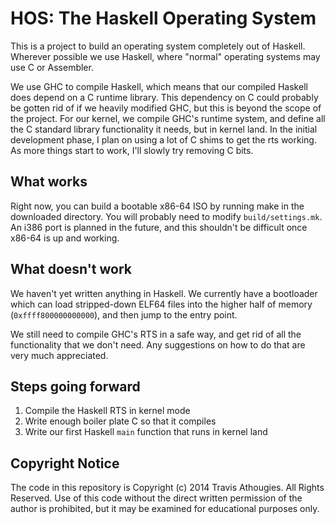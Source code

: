 HOS: The Haskell Operating System
=================================

This is a project to build an operating system completely out of Haskell. Wherever possible we use
Haskell, where "normal" operating systems may use C or Assembler.

We use GHC to compile Haskell, which means that our compiled Haskell does depend on a C runtime
library. This dependency on C could probably be gotten rid of if we heavily modified GHC, but this
is beyond the scope of the project. For our kernel, we compile GHC's runtime system, and define all
the C standard library functionality it needs, but in kernel land. In the initial development phase,
I plan on using a lot of C shims to get the rts working. As more things start to work, I'll slowly
try removing C bits.

What works
----------

Right now, you can build a bootable x86-64 ISO by running make in the downloaded directory. You will
probably need to modify `build/settings.mk`. An i386 port is planned in the future, and this
shouldn't be difficult once x86-64 is up and working.

What doesn't work
-----------------

We haven't yet written anything in Haskell. We currently have a bootloader which can load
stripped-down ELF64 files into the higher half of memory (`0xffff800000000000`), and then jump to
the entry point.

We still need to compile GHC's RTS in a safe way, and get rid of all the functionality that we don't
need. Any suggestions on how to do that are very much appreciated.

Steps going forward
--------------------

1. Compile the Haskell RTS in kernel mode
2. Write enough boiler plate C so that it compiles
3. Write our first Haskell `main` function that runs in kernel land

Copyright Notice
----------------

The code in this repository is Copyright (c) 2014 Travis Athougies. All Rights Reserved. Use of this
code without the direct written permission of the author is prohibited, but it may be examined for
educational purposes only.

